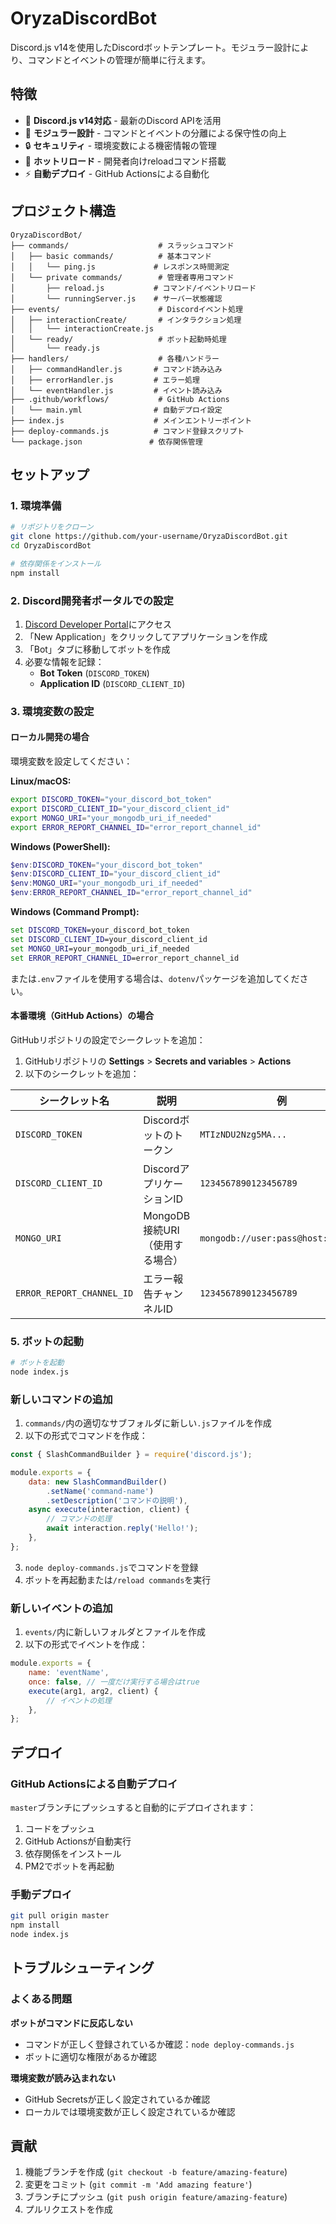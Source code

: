 # OryzaDiscordBot

Discord.js v14を使用したDiscordボットテンプレート。モジュラー設計により、コマンドとイベントの管理が簡単に行えます。

## 特徴

- 🚀 **Discord.js v14対応** - 最新のDiscord APIを活用
- 🔧 **モジュラー設計** - コマンドとイベントの分離による保守性の向上
- 🔒 **セキュリティ** - 環境変数による機密情報の管理
- 🔄 **ホットリロード** - 開発者向けreloadコマンド搭載
- ⚡ **自動デプロイ** - GitHub Actionsによる自動化

## プロジェクト構造

```
OryzaDiscordBot/
├── commands/                    # スラッシュコマンド
│   ├── basic commands/          # 基本コマンド
│   │   └── ping.js             # レスポンス時間測定
│   └── private commands/        # 管理者専用コマンド
│       ├── reload.js           # コマンド/イベントリロード
│       └── runningServer.js    # サーバー状態確認
├── events/                      # Discordイベント処理
│   ├── interactionCreate/       # インタラクション処理
│   │   └── interactionCreate.js
│   └── ready/                   # ボット起動時処理
│       └── ready.js
├── handlers/                    # 各種ハンドラー
│   ├── commandHandler.js       # コマンド読み込み
│   ├── errorHandler.js         # エラー処理
│   └── eventHandler.js         # イベント読み込み
├── .github/workflows/           # GitHub Actions
│   └── main.yml                # 自動デプロイ設定
├── index.js                    # メインエントリーポイント
├── deploy-commands.js          # コマンド登録スクリプト
└── package.json               # 依存関係管理
```

## セットアップ

### 1. 環境準備

```bash
# リポジトリをクローン
git clone https://github.com/your-username/OryzaDiscordBot.git
cd OryzaDiscordBot

# 依存関係をインストール
npm install
```

### 2. Discord開発者ポータルでの設定

1. [Discord Developer Portal](https://discord.com/developers/applications)にアクセス
2. 「New Application」をクリックしてアプリケーションを作成
3. 「Bot」タブに移動してボットを作成
4. 必要な情報を記録：
   - **Bot Token** (`DISCORD_TOKEN`)
   - **Application ID** (`DISCORD_CLIENT_ID`)

### 3. 環境変数の設定

#### ローカル開発の場合

環境変数を設定してください：

**Linux/macOS:**
```bash
export DISCORD_TOKEN="your_discord_bot_token"
export DISCORD_CLIENT_ID="your_discord_client_id"
export MONGO_URI="your_mongodb_uri_if_needed"
export ERROR_REPORT_CHANNEL_ID="error_report_channel_id"
```

**Windows (PowerShell):**
```powershell
$env:DISCORD_TOKEN="your_discord_bot_token"
$env:DISCORD_CLIENT_ID="your_discord_client_id"
$env:MONGO_URI="your_mongodb_uri_if_needed"
$env:ERROR_REPORT_CHANNEL_ID="error_report_channel_id"
```

**Windows (Command Prompt):**
```cmd
set DISCORD_TOKEN=your_discord_bot_token
set DISCORD_CLIENT_ID=your_discord_client_id
set MONGO_URI=your_mongodb_uri_if_needed
set ERROR_REPORT_CHANNEL_ID=error_report_channel_id
```

または`.env`ファイルを使用する場合は、`dotenv`パッケージを追加してください。

#### 本番環境（GitHub Actions）の場合

GitHubリポジトリの設定でシークレットを追加：

1. GitHubリポジトリの **Settings** > **Secrets and variables** > **Actions**
2. 以下のシークレットを追加：

| シークレット名 | 説明 | 例 |
|---|---|---|
| `DISCORD_TOKEN` | Discordボットのトークン | `MTIzNDU2Nzg5MA...` |
| `DISCORD_CLIENT_ID` | DiscordアプリケーションID | `1234567890123456789` |
| `MONGO_URI` | MongoDB接続URI（使用する場合） | `mongodb://user:pass@host:port/db` |
| `ERROR_REPORT_CHANNEL_ID` | エラー報告チャンネルID | `1234567890123456789` |

### 5. ボットの起動

```bash
# ボットを起動
node index.js
```

### 新しいコマンドの追加

1. `commands/`内の適切なサブフォルダに新しい`.js`ファイルを作成
2. 以下の形式でコマンドを作成：

```javascript
const { SlashCommandBuilder } = require('discord.js');

module.exports = {
    data: new SlashCommandBuilder()
        .setName('command-name')
        .setDescription('コマンドの説明'),
    async execute(interaction, client) {
        // コマンドの処理
        await interaction.reply('Hello!');
    },
};
```

3. `node deploy-commands.js`でコマンドを登録
4. ボットを再起動または`/reload commands`を実行

### 新しいイベントの追加

1. `events/`内に新しいフォルダとファイルを作成
2. 以下の形式でイベントを作成：

```javascript
module.exports = {
    name: 'eventName',
    once: false, // 一度だけ実行する場合はtrue
    execute(arg1, arg2, client) {
        // イベントの処理
    },
};
```

## デプロイ

### GitHub Actionsによる自動デプロイ

`master`ブランチにプッシュすると自動的にデプロイされます：

1. コードをプッシュ
2. GitHub Actionsが自動実行
3. 依存関係をインストール
4. PM2でボットを再起動

### 手動デプロイ

```bash
git pull origin master
npm install
node index.js
```

## トラブルシューティング

### よくある問題

**ボットがコマンドに反応しない**
- コマンドが正しく登録されているか確認：`node deploy-commands.js`
- ボットに適切な権限があるか確認

**環境変数が読み込まれない**
- GitHub Secretsが正しく設定されているか確認
- ローカルでは環境変数が正しく設定されているか確認

## 貢献

1. 機能ブランチを作成 (`git checkout -b feature/amazing-feature`)
2. 変更をコミット (`git commit -m 'Add amazing feature'`)
3. ブランチにプッシュ (`git push origin feature/amazing-feature`)
4. プルリクエストを作成
